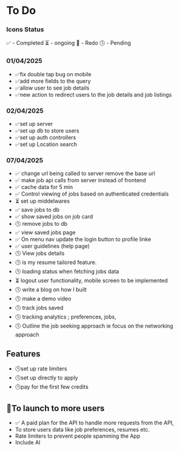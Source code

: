 # To Do

### Icons Status
✅ - Completed
⏳ - ongoing
🔄 - Redo
🕓 - Pending

### 01/04/2025
- ✅fix double tap bug on mobile
- ✅add more fields to the query
- ✅allow user to see job details
- ✅new action to redirect users to the job details and job listings

### 02/04/2025
- ✅set up server
- ✅set up db to store users
- ✅set up auth controllers
- ✅set up Location search

### 07/04/2025
- ✅ change url being called to server remove the base url
- ✅ make job api calls from server instead of frontend
- ✅ cache data for 5 min
- ✅ Control viewing of jobs based on authenticated credentials
- ⏳ set up middelwares
- ✅ save jobs to db
- ✅ show saved jobs on job card
- 🕓 remove jobs to db
- ✅ view saved jobs page
- ✅ On menu nav update the login button to profile linke
- ✅ user guidelines (help page)
- 🕓 View jobs details
- 🕓 is my resume tailored feature.
- 🕓 loading status when fetching jobs data
- ⏳ logout user functionality, mobile screen to be implemented
- 🕓 write a blog on how I built
- 🕓 make a demo video
- 🕓 track jobs saved
- 🕓 tracking analytics ; preferences, jobs, 
- 🕓 Outline the job seeking approach ie focus on the networking approach

## Features
- 🕓set up rate limiters
- 🕓set up directly to apply
- 🕓pay for the first few credits

## 🚀To launch to more users
- ✅ A paid plan for the API to handle more requests from the API,
- To store users data like job preferences, resumes etc.
- Rate limiters to prevent people spamming the App
- Include AI